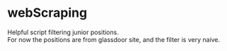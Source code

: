 # webScraping
Helpful script filtering junior positions.<br>
For now the positions are from glassdoor site, and the filter is very naive.
